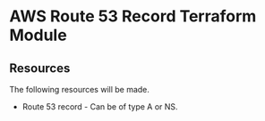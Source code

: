 # AWS Route 53 Record Terraform Module

## Resources

The following resources will be made.

* Route 53 record - Can be of type A or NS.
